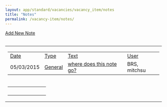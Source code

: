 ```yaml
---
layout: app/standard/vacancies/vacancy_item/notes
title: "Notes"
permalink: /vacancy-item/notes/
---
```


<!--- This child document initializes the page in Jekyll. -->

<div><script language="Javascript" type="text/Javascript"><!--var warnString="";var warnCount=0;var fieldTag="field";var elementType="";var jreqFieldID="";var jreqFieldLabel="";function checkRPTFields(){warnString="";warnCount=0;fieldTag="field";elementType="";for(i=0; i < jreqFieldID.length; i++){elementType=eval("document.tblGenForm." + jreqFieldID[i] + ".type");switch (elementType){case "text":case "textarea":case "hidden":if (eval("document.tblGenForm." + jreqFieldID[i] + ".value.length")==0){warnCount ++;warnString +='\n - ' + jreqFieldLabel[i];}break;case "select-one":if (eval("document.tblGenForm." + jreqFieldID[i] + ".selectedIndex") < 1){warnCount ++;warnString +='\n - ' + jreqFieldLabel[i];}break;case "select-multiple":if (eval("document.tblGenForm." + jreqFieldID[i] + ".selectedIndex") < 1){warnCount ++;warnString +='\n - ' + jreqFieldLabel[i];}break;default:alert ('This element type (' + elementType + ') needs to be added to the "form" file');}// end switch}if (warnCount > 1) fieldTag="fields";if (warnCount > 0) warnString='Please supply a value for the following ' + fieldTag + ': ' + warnString ;}function RPTvalidate(messg){if (document.tblGenForm.action.value=='Copy'){if (confirm('Save this as a new record?')){checkList=checkRPTFields(); if (warnString !=""){alert (warnString);}else{document.tblGenForm.submit();}}}if (document.tblGenForm.action.value=='Delete'){if (confirm('Do you want to permanently delete the selected records?')){document.tblGenForm.submit();}}if (document.tblGenForm.action.value=='Save'){checkRPTFields(); if (warnString !=""){alert (warnString);}else{document.tblGenForm.submit();}}if (document.tblGenForm.action.value=='Merge'){if (confirm('Do you want to merge these records?')){document.tblGenForm.submit();}}if (document.tblGenForm.action.value=='CheckboxCustomAction'){if (confirm(messg)){document.tblGenForm.submit();}}}// define index values for subsequent functions to use to update // hidden field values (called after form loads).function jsetHTMvars(){if (document.tblGenForm.elements){for (n=0; n < document.tblGenForm.elements.length; n++){if (document.tblGenForm.elements[n].name=='reload_data[colNo]'){htm_colNo=n;}if (document.tblGenForm.elements[n].name=='reload_data[asc_desc]'){htm_asc_desc=n;}if (document.tblGenForm.elements[n].name=='reload_data[column]'){htm_column=n;}if (document.tblGenForm.elements[n].name=='reload_data[filter]'){htm_filter=n;}if (document.tblGenForm.elements[n].name=='reload_data[firstRow]'){htm_firstRow=n;}}}}function jsortResults(orderBy)// change values of hidden fields, then submit form - next page load will be sorted by "colNo".{if('0'==orderBy){document.tblGenForm.elements[htm_colNo].value=orderBy;if(document.tblGenForm.elements[htm_asc_desc].value==''){document.tblGenForm.elements[htm_asc_desc].value='DESC';}else{document.tblGenForm.elements[htm_asc_desc].value=''}}else{document.tblGenForm.elements[htm_colNo].value=orderBy;document.tblGenForm.elements[htm_asc_desc].value=''}document.tblGenForm.submit();}function jnext_prev(rowStart)// change values of hidden fields, then submit form - next page load will start at row "rowStart".{document.tblGenForm.elements[htm_firstRow].value=rowStart;document.tblGenForm.submit();}function jfilter(columnVal, filterVal)// change hidden fields - submit - next page load will show rows where "columnVal"="filterVal".{document.tblGenForm.elements[htm_firstRow].value=0;document.tblGenForm.elements[htm_column].value=columnVal;document.tblGenForm.elements[htm_filter].value=filterVal; document.tblGenForm.submit();}function jset_CheckBoxes(){var names="";if (document.tblGenForm.allCheck){if (document.tblGenForm.allCheck.value=="none"){for (i=0; i<document.tblGenForm.rowCount.value; i++){try{eval('document.tblGenForm.' +'reportChkBox' + checkBoxNums[i] +'.checked=true;');}catch (e){}document.tblGenForm.allCheck.value="all"document.tblGenForm.chkBoxAll.value="All -"}}else{for (i=0; i<document.tblGenForm.rowCount.value; i++){try{eval('document.tblGenForm.' +'reportChkBox' + checkBoxNums[i] +'.checked=false;');eval('document.tblGenForm.' +'checkBoxSelectedID' + checkBoxNums[i] +'.value="off";');}catch(e){}document.tblGenForm.allCheck.value="none";document.tblGenForm.chkBoxAll.value="All +";}}}}// this array gets populated when the checkbox fields are created (used by jset_CheckBoxes())var checkBoxNums=new Array();//--></script> <form name="tblGenForm" action="/page.php?pageID=83" method="post"><input type="hidden" name="windowUID" value="WIND54f80676c248a"><a href="page.php?pageID=71&amp;windowUID=WIND54f80676c248a">Add New Note</a><br><br><input type="hidden" name="reload_data[colNo]" value="0" id="colNo"><input type="hidden" name="reload_data[asc_desc]" value="" id="asc_desc"><input type="hidden" name="reload_data[firstRow]" value="0" id="firstRow"><input type="hidden" name="reload_data[filter]" value="" id="filter"><input type="hidden" name="reload_data[column]" value="" id="column"><input type="hidden" name="rowCount" value="1"><input type="hidden" name="allCheck" value="none"><input type="hidden" name="reload_data[showAllRecords]" value="" id="colNo"><table border="0" cellspacing="0" cellpadding="0"><tbody><tr></tr><tr><td><table cellspacing="0" cellpadding="2" class="Report"><tbody><tr> <td class="reportheading"><a href="Javascript: void(jsortResults('0'))">Date</a></td><td class="reportheading"><a href="Javascript: void(jsortResults('1'))">Type</a></td><td class="reportheading"><a href="Javascript: void(jsortResults('2'))">Text</a></td><td class="reportheading"><a href="Javascript: void(jsortResults('3'))">User</a></td></tr><tr class="evenrow"> <td ondblclick="Javascript: jfilter('0','05/03/2015')">05/03/2015</td><td ondblclick="Javascript: jfilter('1','General')"><a href="/page.php?pageID=71&amp;windowUID=WIND54f80676c248a&amp;NewRecord[TableID]=8&amp;NewRecord[RowID]=597543" title="General">General</a></td><td ondblclick="Javascript: jfilter('2','where does this note go?')"><a href="/page.php?pageID=71&amp;windowUID=WIND54f80676c248a&amp;NewRecord[TableID]=8&amp;NewRecord[RowID]=597543">where does this note go?</a></td><td ondblclick="Javascript: jfilter('3','BRS')">BRS, mitchsu</td></tr></tbody></table></td></tr><tr><td colspan="4" nowrap="" class="reportcontrols"><table width="100%"> <tbody><tr> <td width="20%" align="left"><nobr> &nbsp;&nbsp;</nobr></td></tr></tbody></table> </td></tr></tbody></table> <input type="hidden" name="action" value=""></form><script language="javascript" type="text/javascript"><!--jsetHTMvars(); // --></script></div>